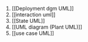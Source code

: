 1. [[Deployment dgm UML]]
2. [[interaction uml]]
3. [[State UML]]
4. [[UML diagram (Plant UML)]]
5. [[use case UML]]